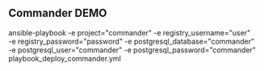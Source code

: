 ## Commander DEMO

ansible-playbook -e project="commander" -e registry_username="user" \
 -e registry_password="password" -e postgresql_database="commander" \
 -e postgresql_user="commander" -e postgresql_password="commander" \
 playbook_deploy_commander.yml